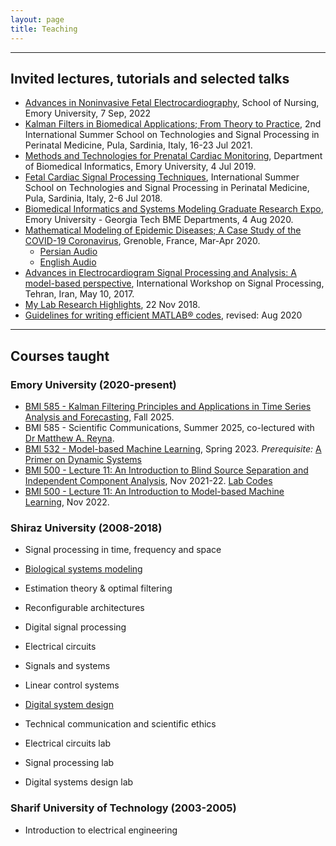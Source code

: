 ```yaml
---
layout: page
title: Teaching
---
```


***
## Invited lectures, tutorials and selected talks
* [Advances in Noninvasive Fetal Electrocardiography](https://github.com/rsameni/rsameni.github.io/blob/master/research/presentations/AdvancesInFetalElectrocardiography-Reza-Sameni-EmoryNursingSchool.pdf), School of Nursing, Emory University, 7 Sep, 2022
* [Kalman Filters in Biomedical Applications; From Theory to Practice](https://github.com/rsameni/rsameni.github.io/tree/master/research/presentations/KalmanFilterTutorial_TSPPM2021_Italy.pdf), 2nd International Summer School on Technologies and Signal Processing in Perinatal Medicine, Pula, Sardinia, Italy, 16-23 Jul 2021.
* [Methods and Technologies for Prenatal Cardiac Monitoring](https://github.com/rsameni/rsameni.github.io/tree/master/research/presentations/RezaSameniFetalECGLectureEmoryUniversity4Jun2019.pdf), Department of Biomedical Informatics, Emory University, 4 Jul 2019.
* [Fetal Cardiac Signal Processing Techniques](https://github.com/rsameni/rsameni.github.io/tree/master/research/presentations/FetalECGLectureItalySummerSchoolJul2018.pdf), International Summer School on Technologies and Signal Processing in Perinatal Medicine, Pula, Sardinia, Italy, 2-6 Jul 2018.
* [Biomedical Informatics and Systems Modeling Graduate Research Expo](https://github.com/rsameni/rsameni.github.io/tree/master/research/presentations/GraduateResearchExpoBiomedicalInformaticsAndSystemsModeling4Aug2020.pdf), Emory University - Georgia Tech BME Departments, 4 Aug 2020.
* [Mathematical Modeling of Epidemic Diseases; A Case Study of the COVID-19 Coronavirus](https://github.com/rsameni/rsameni.github.io/tree/master/research/presentations/EpidemicModelingMarApr2020.pdf), Grenoble, France, Mar-Apr 2020.
  * [Persian Audio](https://youtu.be/_Zfh2G0VpBY)
  * [English Audio](https://youtu.be/pasyQympFGE)
* [Advances in Electrocardiogram Signal Processing and Analysis: A model-based perspective](https://github.com/rsameni/rsameni.github.io/tree/master/research/presentations/ECGSignalProcessingWorkshop10May2017.pdf), International Workshop on Signal Processing, Tehran, Iran, May 10, 2017.
* [My Lab Research Highlights](https://github.com/rsameni/rsameni.github.io/tree/master/research/presentations/ResearchHighlightsGipsaLabTalk22Nov2018.pdf), 22 Nov 2018.
* [Guidelines for writing efficient MATLAB® codes](https://github.com/rsameni/TechReport-EfficientMatlabCodeTutorial), revised: Aug 2020

***
## Courses taught

### Emory University (2020-present)
* [BMI 585 - Kalman Filtering Principles and Applications in Time Series Analysis and Forecasting](/courses/kalman-filtering/readme.md), Fall 2025.
* BMI 585 - Scientific Communications, Summer 2025, co-lectured with [Dr Matthew A. Reyna](https://reynalab.org/).
* [BMI 532 - Model-based Machine Learning](https://github.com/rsameni/rsameni.github.io/tree/master/research/presentations/BMI-532-Model-Based-Machine-Learning-Apr2023.pdf), Spring 2023. *Prerequisite:* [A Primer on Dynamic Systems](https://github.com/rsameni/rsameni.github.io/tree/master/research/presentations/DynamicSystemsPrimer-July2021.pdf)
* [BMI 500 - Lecture 11: An Introduction to Blind Source Separation and Independent Component Analysis](https://github.com/rsameni/rsameni.github.io/blob/master/research/presentations/BlindSourceSeparation_BMI500.pdf), Nov 2021-22. [Lab Codes](https://github.com/rsameni/BSSLecture.git)
* [BMI 500 - Lecture 11: An Introduction to Model-based Machine Learning](https://github.com/rsameni/rsameni.github.io/blob/master/research/presentations/ModelBasedML_BMI500.pdf), Nov 2022.

### Shiraz University (2008-2018)
* Signal processing in time, frequency and space
* [Biological systems modeling](https://github.com/rsameni/rsameni.github.io/tree/master/research/presentations/CourseSlides-BiologicalSystemsModeling-July2018.pdf) 
* Estimation theory & optimal filtering
* Reconfigurable architectures
* Digital signal processing

* Electrical circuits
* Signals and systems
* Linear control systems
* [Digital system design](http://dx.doi.org/10.13140/RG.2.2.26189.74720)
* Technical communication and scientific ethics
* Electrical circuits lab
* Signal processing lab
* Digital systems design lab

### Sharif University of Technology (2003-2005)
* Introduction to electrical engineering
